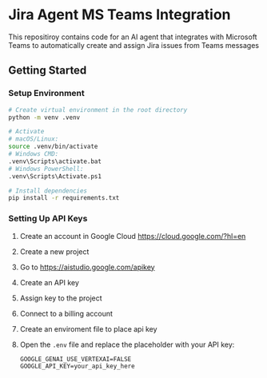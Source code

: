 # Jira Agent MS Teams Integration

This repositiroy contains code for an AI agent that integrates with Microsoft Teams to automatically create and assign Jira issues from Teams messages



## Getting Started

### Setup Environment


```bash
# Create virtual environment in the root directory
python -m venv .venv

# Activate 
# macOS/Linux:
source .venv/bin/activate
# Windows CMD:
.venv\Scripts\activate.bat
# Windows PowerShell:
.venv\Scripts\Activate.ps1

# Install dependencies
pip install -r requirements.txt
```


### Setting Up API Keys

1. Create an account in Google Cloud https://cloud.google.com/?hl=en
2. Create a new project
3. Go to https://aistudio.google.com/apikey
4. Create an API key
5. Assign key to the project
6. Connect to a billing account


1. Create an enviroment file to place api key
2. Open the `.env` file and replace the placeholder with your API key:
   ```
   GOOGLE_GENAI_USE_VERTEXAI=FALSE
   GOOGLE_API_KEY=your_api_key_here
   ```



